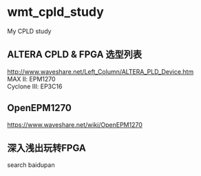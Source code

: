# wmt_cpld_study
My CPLD study

## ALTERA CPLD & FPGA 选型列表  
http://www.waveshare.net/Left_Column/ALTERA_PLD_Device.htm  
MAX Ⅱ: EPM1270  
Cyclone Ⅲ: EP3C16  

## OpenEPM1270  
https://www.waveshare.net/wiki/OpenEPM1270  

## 深入浅出玩转FPGA  
search baidupan  
